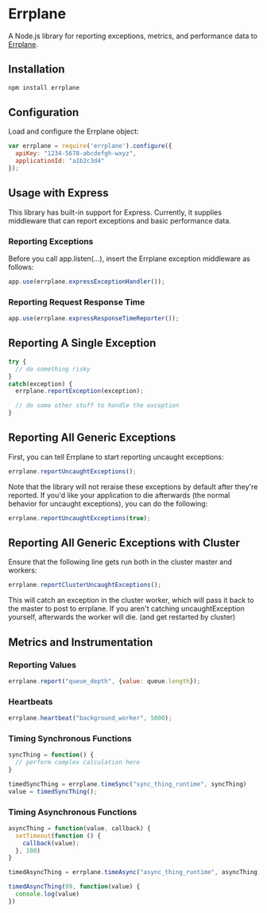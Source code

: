 # Errplane

A Node.js library for reporting exceptions, metrics, and performance data to [Errplane](https://errplane.com).

## Installation

``` bash
npm install errplane
```

## Configuration

Load and configure the Errplane object:

``` javascript
var errplane = require('errplane').configure({
  apiKey: "1234-5678-abcdefgh-wxyz",
  applicationId: "a1b2c3d4"
});
```
## Usage with Express

This library has built-in support for Express. Currently, it supplies middleware that can report exceptions and basic performance data.

### Reporting Exceptions

Before you call app.listen(...), insert the Errplane exception middleware as follows:

``` javascript
app.use(errplane.expressExceptionHandler());
```

### Reporting Request Response Time

``` javascript
app.use(errplane.expressResponseTimeReporter());
```

## Reporting A Single Exception

``` javascript
try {
  // do something risky
}
catch(exception) {
  errplane.reportException(exception);

  // do some other stuff to handle the exception
}
```

## Reporting All Generic Exceptions

First, you can tell Errplane to start reporting uncaught exceptions:

``` javascript
errplane.reportUncaughtExceptions();
```

Note that the library will not reraise these exceptions by default after they're reported. If you'd like your application to die
afterwards (the normal behavior for uncaught exceptions), you can do the following:

``` javascript
errplane.reportUncaughtExceptions(true);
```

## Reporting All Generic Exceptions with Cluster

Ensure that the following line gets run both in the cluster master and workers:

``` javascript
errplane.reportClusterUncaughtExceptions();
```

This will catch an exception in the cluster worker, which will pass it back to the master to post to errplane.  If you aren't catching uncaughtException yourself, afterwards the worker will die. (and get restarted by cluster)


## Metrics and Instrumentation

### Reporting Values

``` javascript
errplane.report("queue_depth", {value: queue.length});
```

### Heartbeats

``` javascript
errplane.heartbeat("background_worker", 5000);
```

### Timing Synchronous Functions

``` javascript
syncThing = function() {
  // perform complex calculation here
}

timedSyncThing = errplane.timeSync("sync_thing_runtime", syncThing)
value = timedSyncThing();
```

### Timing Asynchronous Functions

``` javascript
asyncThing = function(value, callback) {
  setTimeout(function () {
    callback(value);
  }, 100)
}

timedAsyncThing = errplane.timeAsync("async_thing_runtime", asyncThing);

timedAsyncThing(99, function(value) {
  console.log(value)
})
```
